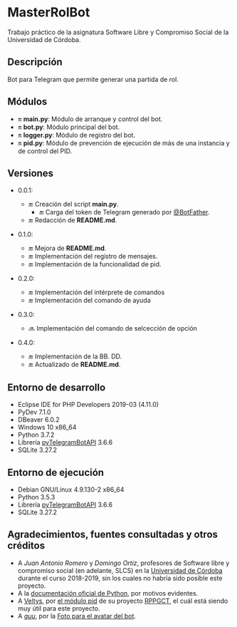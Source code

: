 # MasterRolBot
Trabajo práctico de la asignatura Software Libre y Compromiso Social de la Universidad de Córdoba.

## Descripción
Bot para Telegram que permite generar una partida de rol.

## Módulos
- :on: **main.py**: 	Módulo de arranque y control del bot.
- :on: **bot.py**:		Módulo principal del bot.
- :on: **logger.py**:	Módulo de registro del bot.
- :on: **pid.py**:		Módulo de prevención de ejecución de más de una instancia y de control del PID.


## Versiones
- 0.0.1:
    - :end: Creación del script **main.py**.
        - :end: Carga del token de Telegram generado por [@BotFather](https://telegram.me/botfather).
    - :end: Redacción de **README.md**.

- 0.1.0:
    - :end: Mejora de **README.md**.
    - :end: Implementación del registro de mensajes.
    - :end: Implementación de la funcionalidad de pid.

- 0.2.0:
	- :end: Implementación del intérprete de comandos
	- :end: Implementación del comando de ayuda

- 0.3.0:
	- :soon: Implementación del comando de selcección de opción

- 0.4.0:
	- :end: Implementación de la BB. DD.
	- :end: Actualizado de **README.md**.

## Entorno de desarrollo
- Eclipse IDE for PHP Developers 2019-03 (4.11.0)
- PyDev 7.1.0
- DBeaver 6.0.2
- Windows 10 x86_64
- Python 3.7.2
- Librería [pyTelegramBotAPI](https://github.com/eternnoir/pyTelegramBotAPI) 3.6.6
- SQLite 3.27.2

## Entorno de ejecución
- Debian GNU/Linux 4.9.130-2 x86_64
- Python 3.5.3
- Librería [pyTelegramBotAPI](https://github.com/eternnoir/pyTelegramBotAPI) 3.6.6
- SQLite 3.27.2

## Agradecimientos, fuentes consultadas y otros créditos
* A *Juan Antonio Romero* y *Domingo Ortiz*, profesores de Software libre y compromiso social (en adelante, SLCS) en la [Universidad de Córdoba](http://www.uco.es/) durante el curso 2018-2019, sin los cuales no habría sido posible este proyecto.
* A la [documentación oficial de Python](https://docs.python.org/3/), por motivos evidentes.
* A [Veltys](https://github.com/Veltys), por [el módulo pid](https://github.com/Veltys/RPPGCT/blob/master/Python/pid.py) de su proyecto [RPPGCT](https://github.com/Veltys/RPPGCT), el cuál está siendo muy útil para este proyecto.
* A [_guu_](https://www.flickr.com/photos/gustavo/), por la [Foto para el avatar del bot](https://www.flickr.com/photos/gustavo/354116197/).

<!--

## Chuletario de emojis
(Estado: iniciado		➡ :on:		)
(Estado: en curso   	➡ :soon:	)
(Estado: finalizado		➡ :end:		)

-->

